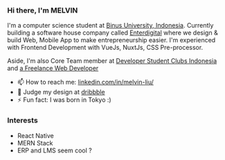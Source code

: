 ### Hi there, I'm MELVIN

<!--
**melvnl/melvnl** is a ✨ _special_ ✨ repository because its `README.md` (this file) appears on your GitHub profile. -->

I'm a computer science student at [Binus University, Indonesia](https://www.instagram.com/binusuniversityofficial/). Currently building a software house company called [Enterdigital](https://enterdigital-lab.com) where we design & build Web, Mobile App to make entrepreneurship easier. I'm experienced with Frontend Development with VueJs, NuxtJs, CSS Pre-processor.

Aside, I'm also Core Team member at [Developer Student Clubs Indonesia](https://dsc.community.dev/binus-university-anggrek-campus/) and [a Freelance Web Developer](https://enterdigital-lab.com/)

- 📫 How to reach me: [linkedin.com/in/melvin-liu/](https://www.linkedin.com/in/melvin-liu/)
- 🎨 Judge my design at [dribbble](https://dribbble.com/bymelvn)
- ⚡ Fun fact: I was born in Tokyo :)

### Interests
- React Native
- MERN Stack
- ERP and LMS seem cool ?
